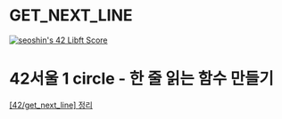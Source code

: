 # GET_NEXT_LINE
[![seoshin's 42 Libft Score](https://badge42.vercel.app/api/v2/cl56gccpe001109mava0fxil5/project/2649676)](https://github.com/JaeSeoKim/badge42)

# 42서울 1 circle - 한 줄 읽는 함수 만들기
[[42/get_next_line] 정리](https://velog.io/@yoohoo030/42getnextline-%EC%A0%95%EB%A6%AC, "velog")
